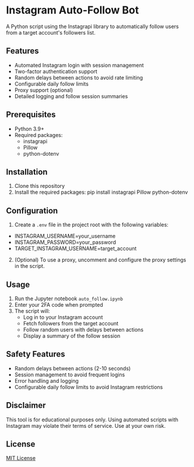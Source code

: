 # Instagram Auto-Follow Bot

A Python script using the Instagrapi library to automatically follow users from a target account's followers list.

## Features

- Automated Instagram login with session management
- Two-factor authentication support
- Random delays between actions to avoid rate limiting
- Configurable daily follow limits
- Proxy support (optional)
- Detailed logging and follow session summaries

## Prerequisites

- Python 3.9+
- Required packages:
  - instagrapi
  - Pillow
  - python-dotenv

## Installation

1. Clone this repository
2. Install the required packages: pip install instagrapi Pillow python-dotenv


## Configuration

1. Create a `.env` file in the project root with the following variables:

- INSTAGRAM_USERNAME=your_username
- INSTAGRAM_PASSWORD=your_password
- TARGET_INSTAGRAM_USERNAME=target_account

2. (Optional) To use a proxy, uncomment and configure the proxy settings in the script.

## Usage

1. Run the Jupyter notebook `auto_follow.ipynb`
2. Enter your 2FA code when prompted
3. The script will:
   - Log in to your Instagram account
   - Fetch followers from the target account
   - Follow random users with delays between actions
   - Display a summary of the follow session

## Safety Features

- Random delays between actions (2-10 seconds)
- Session management to avoid frequent logins
- Error handling and logging
- Configurable daily follow limits to avoid Instagram restrictions

## Disclaimer

This tool is for educational purposes only. Using automated scripts with Instagram may violate their terms of service. Use at your own risk.

## License

[MIT License](LICENSE)
